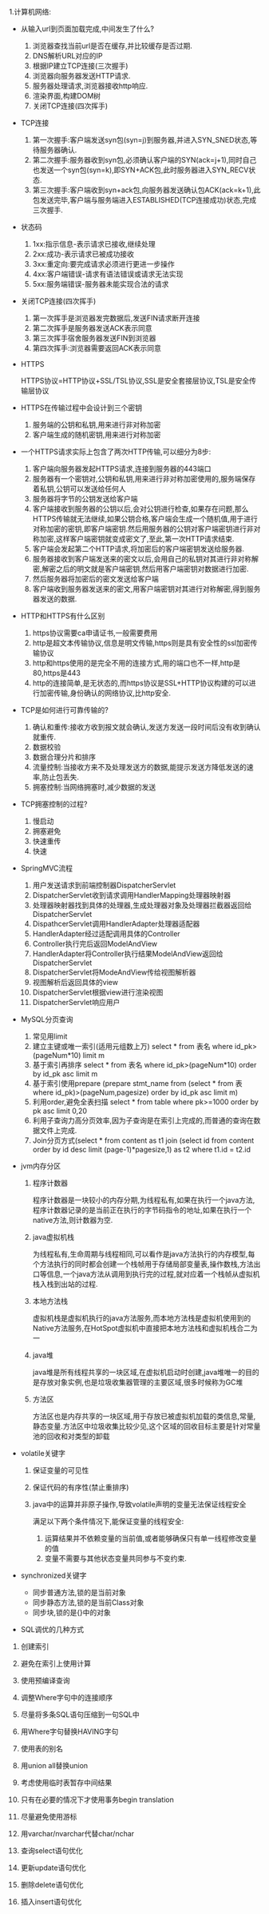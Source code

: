 1.计算机网络:

- 从输入url到页面加载完成,中间发生了什么?
  1. 浏览器查找当前url是否在缓存,并比较缓存是否过期.
  2. DNS解析URL对应的IP
  3. 根据IP建立TCP连接(三次握手)
  4. 浏览器向服务器发送HTTP请求.
  5. 服务器处理请求,浏览器接收http响应.
  6. 渲染界面,构建DOM树
  7. 关闭TCP连接(四次挥手)

- TCP连接
  1. 第一次握手:客户端发送syn包(syn=j)到服务器,并进入SYN_SNED状态,等待服务器确认.
  2. 第二次握手:服务器收到syn包,必须确认客户端的SYN(ack=j+1),同时自己也发送一个syn包(syn=k),即SYN+ACK包,此时服务器进入SYN_RECV状态.
  3. 第三次握手:客户端收到syn+ack包,向服务器发送确认包ACK(ack=k+1),此包发送完毕,客户端与服务端进入ESTABLISHED(TCP连接成功)状态,完成三次握手.

- 状态码
  1. 1xx:指示信息-表示请求已接收,继续处理
  2. 2xx:成功-表示请求已被成功接收
  3. 3xx:重定向:要完成请求必须进行更进一步操作
  4. 4xx:客户端错误-请求有语法错误或请求无法实现
  5. 5xx:服务端错误-服务器未能实现合法的请求

- 关闭TCP连接(四次挥手)
  1. 第一次挥手是浏览器发完数据后,发送FIN请求断开连接
  2. 第二次挥手是服务器发送ACK表示同意
  3. 第三次挥手宿舍服务器发送FIN到浏览器
  4. 第四次挥手:浏览器需要返回ACK表示同意

- HTTPS

  HTTPS协议=HTTP协议+SSL/TSL协议,SSL是安全套接层协议,TSL是安全传输层协议

- HTTPS在传输过程中会设计到三个密钥

  1. 服务端的公钥和私钥,用来进行非对称加密
  2. 客户端生成的随机密钥,用来进行对称加密

- 一个HTTPS请求实际上包含了两次HTTP传输,可以细分为8步:
  1. 客户端向服务器发起HTTPS请求,连接到服务器的443端口
  2. 服务器有一个密钥对,公钥和私钥,用来进行非对称加密使用的,服务端保存着私钥,公钥可以发送给任何人
  3. 服务器将字节的公钥发送给客户端
  4. 客户端接收到服务器的公钥以后,会对公钥进行检查,如果存在问题,那么HTTPS传输就无法继续,如果公钥合格,客户端会生成一个随机值,用于进行对称加密的密钥,即客户端密钥.然后用服务器的公钥对客户端密钥进行非对称加密,这样客户端密钥就变成密文了,至此,第一次HTTP请求结束.
  5. 客户端会发起第二个HTTP请求,将加密后的客户端密钥发送给服务器.
  6. 服务器接收到客户端发送来的密文以后,会用自己的私钥对其进行非对称解密,解密之后的明文就是客户端密钥,然后用客户端密钥对数据进行加密.
  7. 然后服务器将加密后的密文发送给客户端
  8. 客户端收到服务器发送来的密文,用客户端密钥对其进行对称解密,得到服务器发送的数据.

- HTTP和HTTPS有什么区别
  1. https协议需要ca申请证书,一般需要费用
  2. http是超文本传输协议,信息是明文传输,https则是具有安全性的ssl加密传输协议
  3. http和https使用的是完全不用的连接方式,用的端口也不一样,http是80,https是443
  4. http的连接简单,是无状态的,而https协议是SSL+HTTP协议构建的可以进行加密传输,身份确认的网络协议,比http安全.

- TCP是如何进行可靠传输的?
  1. 确认和重传:接收方收到报文就会确认,发送方发送一段时间后没有收到确认就重传.
  2. 数据校验
  3. 数据合理分片和排序
  4. 流量控制:当接收方来不及处理发送方的数据,能提示发送方降低发送的速率,防止包丢失.
  5. 拥塞控制:当网络拥塞时,减少数据的发送

- TCP拥塞控制的过程?
  1. 慢启动
  2. 拥塞避免
  3. 快速重传
  4. 快速

- SpringMVC流程
  1. 用户发送请求到前端控制器DispatcherServlet
  2. DispatcherServlet收到请求调用HandlerMapping处理器映射器
  3. 处理器映射器找到具体的处理器,生成处理器对象及处理器拦截器返回给DispatcherServlet
  4. DispathcerServlet调用HandlerAdapter处理器适配器
  5. HandlerAdapter经过适配调用具体的Controller
  6. Controller执行完后返回ModelAndView
  7. HandlerAdapter将Controller执行结果ModelAndView返回给DispatcherServlet
  8. DispatcherServlet将ModeAndView传给视图解析器
  9. 视图解析后返回具体的view
  10. DispatcherServlet根据view进行渲染视图
  11. DispatcherServlet响应用户

- MySQL分页查询
  1. 常见用limit
  2. 建立主键或唯一索引(适用元组数上万)    select * from 表名 where id_pk>(pageNum*10) limit m
  3. 基于索引再排序    select * from 表名 where id_pk>(pageNum*10) order by id_pk asc  limit m
  4. 基于索引使用prepare      (prepare stmt_name from (select * from 表 where id_pk)>(pageNum,pagesize) order by id_pk asc limit m)  
  5. 利用order,避免全表扫描   select * from table where pk>=1000 order by pk asc limit 0,20
  6. 利用子查询力高分页效率,因为子查询是在索引上完成的,而普通的查询在数据文件上完成.
  7. Join分页方式(select * from content as t1 join (select id from content order by id desc limit (page-1)*pagesize,1) as t2 where t1.id = t2.id

- jvm内存分区

  1. 程序计数器

     程序计数器是一块较小的内存分期,为线程私有,如果在执行一个java方法,程序计数器记录的是当前正在执行的字节码指令的地址,如果在执行一个native方法,则计数器为空.

  2. java虚拟机栈

     为线程私有,生命周期与线程相同,可以看作是java方法执行的内存模型,每个方法执行的同时都会创建一个栈帧用于存储局部变量表,操作数栈,方法出口等信息,一个java方法从调用到执行完的过程,就对应着一个栈帧从虚拟机栈入栈到出站的过程.

  3. 本地方法栈

     虚拟机栈是虚拟机执行的java方法服务,而本地方法栈是虚拟机使用到的Native方法服务,在HotSpot虚拟机中直接把本地方法栈和虚拟机栈合二为一

  4. java堆

     java堆是所有线程共享的一块区域,在虚拟机启动时创建,java堆唯一的目的是存放对象实例,也是垃圾收集器管理的主要区域,很多时候称为GC堆

  5. 方法区

     方法区也是内存共享的一块区域,用于存放已被虚拟机加载的类信息,常量,静态变量.方法区中垃圾收集比较少见,这个区域的回收目标主要是针对常量池的回收和对类型的卸载

- volatile关键字

  1. 保证变量的可见性

     

  2. 保证代码的有序性(禁止重排序)

  3. java中的运算并非原子操作,导致volatile声明的变量无法保证线程安全

     满足以下两个条件情况下,能保证变量的线程安全:

     1. 运算结果并不依赖变量的当前值,或者能够确保只有单一线程修改变量的值
     2. 变量不需要与其他状态变量共同参与不变约束.

- synchronized关键字
  - 同步普通方法,锁的是当前对象
  - 同步静态方法,锁的是当前Class对象
  - 同步块,锁的是{}中的对象

- SQL调优的几种方式

  

1. 创建索引

2. 避免在索引上使用计算

3. 使用预编译查询

4. 调整Where字句中的连接顺序

5. 尽量将多条SQL语句压缩到一句SQL中

6. 用Where字句替换HAVING字句

7. 使用表的别名

8. 用union all替换union

9. 考虑使用临时表暂存中间结果

10. 只有在必要的情况下才使用事务begin translation

11. 尽量避免使用游标

12. 用varchar/nvarchar代替char/nchar

13. 查询select语句优化

14. 更新update语句优化

15. 删除delete语句优化

16. 插入insert语句优化

    